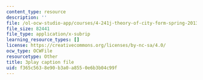 ```yaml
---
content_type: resource
description: ''
file: /ol-ocw-studio-app/courses/4-241j-theory-of-city-form-spring-2013/f365c5638e90b3a0a8550e6b3b04c99f_oBKDFgLoR9o.srt
file_size: 82441
file_type: application/x-subrip
learning_resource_types: []
license: https://creativecommons.org/licenses/by-nc-sa/4.0/
ocw_type: OCWFile
resourcetype: Other
title: 3play caption file
uid: f365c563-8e90-b3a0-a855-0e6b3b04c99f
---
```

